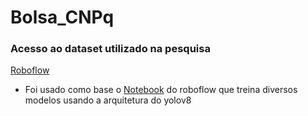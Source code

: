 # Bolsa_CNPq

### Acesso ao dataset utilizado na pesquisa

[Roboflow](https://universe.roboflow.com/angelolmg/mixed-textile-defects)

 - Foi usado como base o [Notebook](https://colab.research.google.com/github/roboflow-ai/notebooks/blob/main/notebooks/train-yolov8-object-detection-on-custom-dataset.ipynb) do roboflow que treina diversos modelos usando a arquitetura do yolov8

